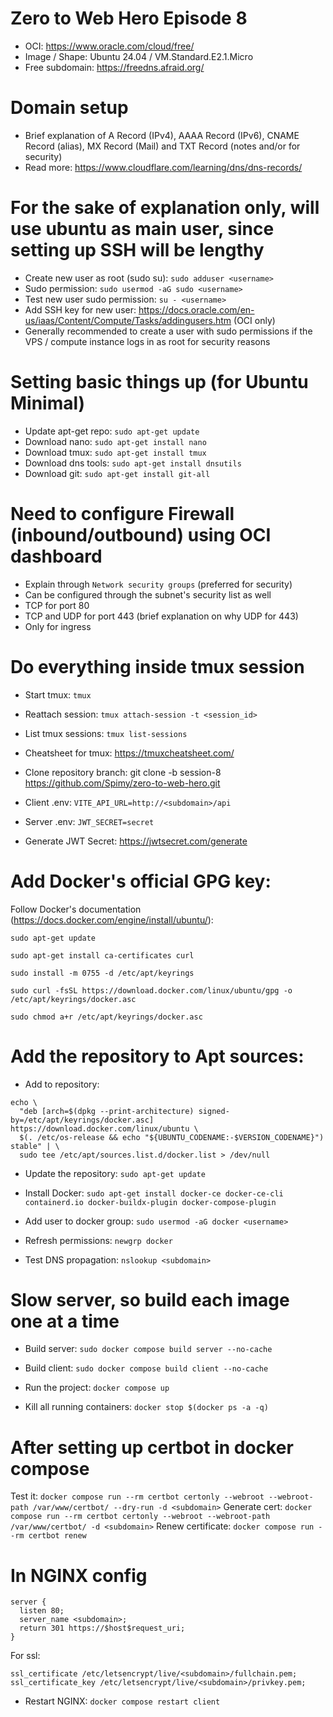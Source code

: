# Zero to Web Hero Episode 8
- OCI: https://www.oracle.com/cloud/free/
- Image / Shape: Ubuntu 24.04 / VM.Standard.E2.1.Micro
- Free subdomain: https://freedns.afraid.org/

# Domain setup
- Brief explanation of A Record (IPv4), AAAA Record (IPv6), CNAME Record (alias), MX Record (Mail) and TXT Record (notes and/or for security)
- Read more: https://www.cloudflare.com/learning/dns/dns-records/

# For the sake of explanation only, will use ubuntu as main user, since setting up SSH will be lengthy
- Create new user as root (sudo su): `sudo adduser <username>`
- Sudo permission: `sudo usermod -aG sudo <username>`
- Test new user sudo permission: `su - <username>`
- Add SSH key for new user: https://docs.oracle.com/en-us/iaas/Content/Compute/Tasks/addingusers.htm (OCI only)
- Generally recommended to create a user with sudo permissions if the VPS / compute instance logs in as root for security reasons

# Setting basic things up (for Ubuntu Minimal)
- Update apt-get repo: `sudo apt-get update`
- Download nano: `sudo apt-get install nano`
- Download tmux: `sudo apt-get install tmux`
- Download dns tools: `sudo apt-get install dnsutils`
- Download git: `sudo apt-get install git-all`

# Need to configure Firewall (inbound/outbound) using OCI dashboard
- Explain through `Network security groups` (preferred for security)
- Can be configured through the subnet's security list as well
- TCP for port 80
- TCP and UDP for port 443 (brief explanation on why UDP for 443)
- Only for ingress

# Do everything inside tmux session
- Start tmux: `tmux`
- Reattach session: `tmux attach-session -t <session_id>`
- List tmux sessions: `tmux list-sessions`
- Cheatsheet for tmux: https://tmuxcheatsheet.com/

- Clone repository branch: git clone -b session-8 https://github.com/Spimy/zero-to-web-hero.git
- Client .env: `VITE_API_URL=http://<subdomain>/api`
- Server .env: `JWT_SECRET=secret`
- Generate JWT Secret: https://jwtsecret.com/generate

# Add Docker's official GPG key:
Follow Docker's documentation (https://docs.docker.com/engine/install/ubuntu/):
```
sudo apt-get update

sudo apt-get install ca-certificates curl

sudo install -m 0755 -d /etc/apt/keyrings

sudo curl -fsSL https://download.docker.com/linux/ubuntu/gpg -o /etc/apt/keyrings/docker.asc

sudo chmod a+r /etc/apt/keyrings/docker.asc
```

# Add the repository to Apt sources:
- Add to repository:
```
echo \
  "deb [arch=$(dpkg --print-architecture) signed-by=/etc/apt/keyrings/docker.asc] https://download.docker.com/linux/ubuntu \
  $(. /etc/os-release && echo "${UBUNTU_CODENAME:-$VERSION_CODENAME}") stable" | \
  sudo tee /etc/apt/sources.list.d/docker.list > /dev/null
```

- Update the repository: `sudo apt-get update`
- Install Docker: `sudo apt-get install docker-ce docker-ce-cli containerd.io docker-buildx-plugin docker-compose-plugin`

- Add user to docker group: `sudo usermod -aG docker <username>`
- Refresh permissions: `newgrp docker`

- Test DNS propagation: `nslookup <subdomain>`

# Slow server, so build each image one at a time
- Build server: `sudo docker compose build server --no-cache`
- Build client: `sudo docker compose build client --no-cache`

- Run the project: `docker compose up`
- Kill all running containers: `docker stop $(docker ps -a -q)`

# After setting up certbot in docker compose
Test it: `docker compose run --rm certbot certonly --webroot --webroot-path /var/www/certbot/ --dry-run -d <subdomain>`
Generate cert: `docker compose run --rm certbot certonly --webroot --webroot-path /var/www/certbot/ -d <subdomain>`
Renew certificate: `docker compose run --rm certbot renew`

# In NGINX config
```
server {
  listen 80;
  server_name <subdomain>;
  return 301 https://$host$request_uri;
}
```

For ssl:
```
ssl_certificate /etc/letsencrypt/live/<subdomain>/fullchain.pem;
ssl_certificate_key /etc/letsencrypt/live/<subdomain>/privkey.pem;
```

- Restart NGINX: `docker compose restart client`